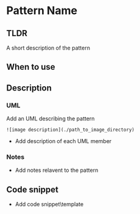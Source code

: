 # Pattern Name

## TLDR
A short description of the pattern

## When to use


## Description
### UML 
Add an UML describing the pattern
```
![image description](./path_to_image_directory)
```
- Add description of each UML member

### Notes
- Add notes relavent to the pattern

## Code snippet
- Add code snippet\template
